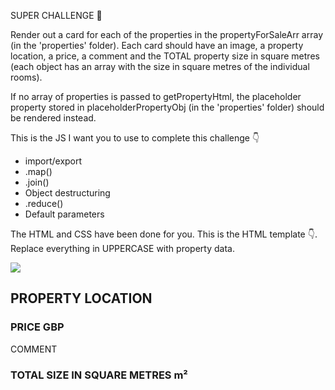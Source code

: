 SUPER CHALLENGE 💪

Render out a card for each of the properties in the propertyForSaleArr array (in the 'properties' folder). Each card should have an image, a property location, a price, a comment and the TOTAL property size in square metres (each object has an array with the size in square metres of the individual rooms).

If no array of properties is passed to getPropertyHtml, the placeholder property stored in placeholderPropertyObj (in the 'properties' folder) should be rendered instead.

This is the JS I want you to use to complete this challenge 👇

- import/export
- .map()
- .join()
- Object destructuring
- .reduce()
- Default parameters

The HTML and CSS have been done for you.
This is the HTML template 👇. Replace everything in UPPERCASE with property data.

<section class="card">
    <img src="/images/IMAGE">
    <div class="card-right">
        <h2>PROPERTY LOCATION</h2>
        <h3>PRICE GBP</h3>
        <p>COMMENT</p>
        <h3>TOTAL SIZE IN SQUARE METRES m&sup2;</h3>
    </div>
</section>
